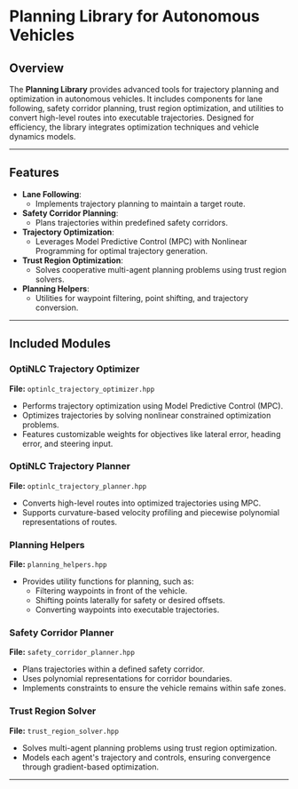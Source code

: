 # Planning Library for Autonomous Vehicles

## Overview
The **Planning Library** provides advanced tools for trajectory planning and optimization in autonomous vehicles. It includes components for lane following, safety corridor planning, trust region optimization, and utilities to convert high-level routes into executable trajectories. Designed for efficiency, the library integrates optimization techniques and vehicle dynamics models.

---

## Features
- **Lane Following**:
  - Implements trajectory planning to maintain a target route.
- **Safety Corridor Planning**:
  - Plans trajectories within predefined safety corridors.
- **Trajectory Optimization**:
  - Leverages Model Predictive Control (MPC) with Nonlinear Programming for optimal trajectory generation.
- **Trust Region Optimization**:
  - Solves cooperative multi-agent planning problems using trust region solvers.
- **Planning Helpers**:
  - Utilities for waypoint filtering, point shifting, and trajectory conversion.

---

## Included Modules

### OptiNLC Trajectory Optimizer
**File:** `optinlc_trajectory_optimizer.hpp`
- Performs trajectory optimization using Model Predictive Control (MPC).
- Optimizes trajectories by solving nonlinear constrained optimization problems.
- Features customizable weights for objectives like lateral error, heading error, and steering input.

### OptiNLC Trajectory Planner
**File:** `optinlc_trajectory_planner.hpp`
- Converts high-level routes into optimized trajectories using MPC.
- Supports curvature-based velocity profiling and piecewise polynomial representations of routes.

### Planning Helpers
**File:** `planning_helpers.hpp`
- Provides utility functions for planning, such as:
  - Filtering waypoints in front of the vehicle.
  - Shifting points laterally for safety or desired offsets.
  - Converting waypoints into executable trajectories.

### Safety Corridor Planner
**File:** `safety_corridor_planner.hpp`
- Plans trajectories within a defined safety corridor.
- Uses polynomial representations for corridor boundaries.
- Implements constraints to ensure the vehicle remains within safe zones.

### Trust Region Solver
**File:** `trust_region_solver.hpp`
- Solves multi-agent planning problems using trust region optimization.
- Models each agent's trajectory and controls, ensuring convergence through gradient-based optimization.

---

